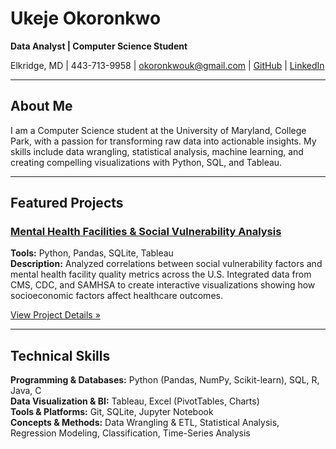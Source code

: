 # Ukeje Okoronkwo
**Data Analyst | Computer Science Student**

Elkridge, MD | 443-713-9958 | okoronkwouk@gmail.com | [GitHub](https://github.com/UkejeQ) | [LinkedIn](https://www.linkedin.com/in/ukeje-okoronkwo-2b37a3326/)

---

## About Me

I am a Computer Science student at the University of Maryland, College Park, with a passion for transforming raw data into actionable insights. My skills include data wrangling, statistical analysis, machine learning, and creating compelling visualizations with Python, SQL, and Tableau.

---

## Featured Projects

### [Mental Health Facilities & Social Vulnerability Analysis](/projects/mental_health_facilities)
**Tools:** Python, Pandas, SQLite, Tableau  
**Description:** Analyzed correlations between social vulnerability factors and mental health facility quality metrics across the U.S. Integrated data from CMS, CDC, and SAMHSA to create interactive visualizations showing how socioeconomic factors affect healthcare outcomes.

[View Project Details &raquo;](/projects/mental_health_facilities)

---

## Technical Skills

**Programming & Databases:** Python (Pandas, NumPy, Scikit-learn), SQL, R, Java, C  
**Data Visualization & BI:** Tableau, Excel (PivotTables, Charts)  
**Tools & Platforms:** Git, SQLite, Jupyter Notebook  
**Concepts & Methods:** Data Wrangling & ETL, Statistical Analysis, Regression Modeling, Classification, Time-Series Analysis
